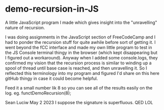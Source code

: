 # demo-recursion-in-JS
A little JavaScript program I made which gives insight into the "unravelling" nature of recursion.

I was doing assignments in the JavaScript section of FreeCodeCamp and I had to ponder the recursion stuff for quite awhile before sort of getting it. I went beyond the fCC interface and made my own little program to test in the JS Console terminal thingy in the browser (which kept disappearing but I figured out a workaround). Anyway when I added some console.logs, they confirmed my vision that the recursion process is similar to winding up a spool of thread until base case is reached, and then unravelling it. So I reflected this terminology into my program and figured I'd share on this here gitHub thingy in case it could become helpful. 

Feed it a small number lik 8 so you can see all of the results easily on the log.
eg. 
functDemoRecursion(8);

Sean Luciw May 2 2023
I suppose the signature is superfluous.
QED LOL

